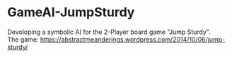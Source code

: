 # GameAI-JumpSturdy
Devoloping a symbolic AI for the 2-Player board game "Jump Sturdy".   
The game: https://abstractmeanderings.wordpress.com/2014/10/06/jump-sturdy/

